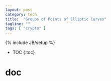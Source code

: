 ```yaml
---
layout: post
category: tech
title:  "Groups of Points of Elliptic Curves"
tagline: ""
tags: [ "crypto" ] 
---
```

{% include JB/setup %}

* TOC
{:toc}

# doc


